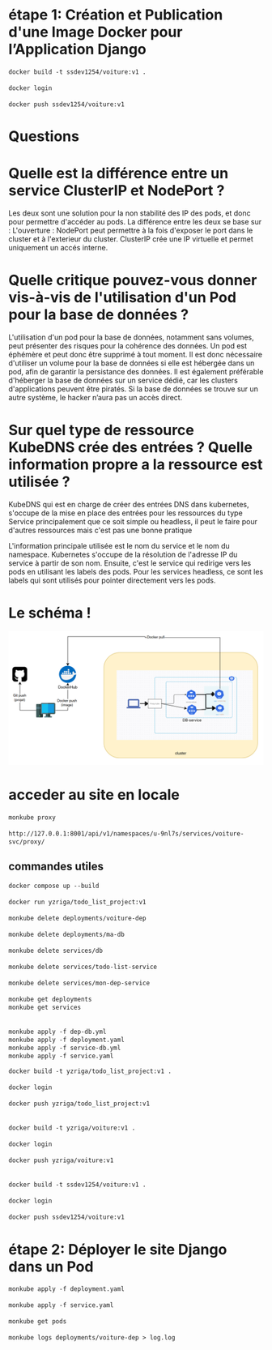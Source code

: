 # étape 1: Création et Publication d'une Image Docker pour l’Application Django
```
docker build -t ssdev1254/voiture:v1 .

docker login

docker push ssdev1254/voiture:v1

```
# Questions

# Quelle est la différence entre un service ClusterIP et NodePort ?
Les deux sont une solution pour la non stabilité des IP des pods, et donc pour permettre d'accéder au pods. La différence entre les deux se base sur : 
L'ouverture : NodePort peut permettre à la fois d'exposer le port dans le cluster et à l'exterieur du cluster. ClusterIP crée une IP virtuelle et permet uniquement un accés interne. 

# Quelle critique pouvez-vous donner vis-à-vis de l'utilisation d'un Pod pour la base de données ?
L'utilisation d'un pod pour la base de données, notamment sans volumes, peut présenter des risques pour la cohérence des données. Un pod est éphémère et peut donc être supprimé à tout moment. Il est donc nécessaire d'utiliser un volume pour la base de données si elle est hébergée dans un pod, afin de garantir la persistance des données. Il est également préférable d'héberger la base de données sur un service dédié, car les clusters d'applications peuvent être piratés. Si la base de données se trouve sur un autre système, le hacker n’aura pas un accès direct.


# Sur quel type de ressource KubeDNS crée des entrées ? Quelle information propre a la ressource est utilisée ?

KubeDNS qui est en charge de créer des entrées DNS dans kubernetes, s'occupe de la mise en place des entrées pour les ressources du type Service principalement que ce soit simple ou headless, il peut le faire pour d'autres ressources mais c'est pas une bonne pratique


L'information principale utilisée est le nom du service et le nom du namespace. Kubernetes s'occupe de la résolution de l'adresse IP du service à partir de son nom. Ensuite, c'est le service qui redirige vers les pods en utilisant les labels des pods. Pour les services headless, ce sont les labels qui sont utilisés pour pointer directement vers les pods.

# Le schéma !


![Alt text](image.png)


# acceder au site en locale 
```
monkube proxy

http://127.0.0.1:8001/api/v1/namespaces/u-9nl7s/services/voiture-svc/proxy/
```








## commandes utiles  
```
docker compose up --build

docker run yzriga/todo_list_project:v1

monkube delete deployments/voiture-dep

monkube delete deployments/ma-db

monkube delete services/db

monkube delete services/todo-list-service

monkube delete services/mon-dep-service

monkube get deployments
monkube get services


monkube apply -f dep-db.yml
monkube apply -f deployment.yaml
monkube apply -f service-db.yml
monkube apply -f service.yaml
```


```
docker build -t yzriga/todo_list_project:v1 .

docker login

docker push yzriga/todo_list_project:v1


docker build -t yzriga/voiture:v1 .

docker login

docker push yzriga/voiture:v1


docker build -t ssdev1254/voiture:v1 .

docker login

docker push ssdev1254/voiture:v1

```
# étape 2: Déployer le site Django dans un Pod

```
monkube apply -f deployment.yaml

monkube apply -f service.yaml

monkube get pods

monkube logs deployments/voiture-dep > log.log

```